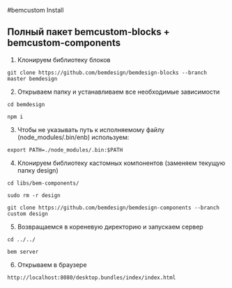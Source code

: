 
#bemcustom Install

## Полный пакет bemcustom-blocks + bemcustom-components
1. Клонируем библиотеку блоков
 ```
 git clone https://github.com/bemdesign/bemdesign-blocks --branch master bemdesign
 ```
 
2. Открываем папку и устанавливаем все необходимые зависимости
 ```
 cd bemdesign
 ```
 ```
 npm i 
 ```

3. Чтобы не указывать путь к исполняемому файлу (node_modules/.bin/enb) используем:
 ```
 export PATH=./node_modules/.bin:$PATH
 ```
 
4. Клонируем библиотеку кастомных компонентов (заменяем текущую папку design)
 ```
 cd libs/bem-components/
 ```
 ```
 sudo rm -r design
 ```
 ```
 git clone https://github.com/bemdesign/bemdesign-components --branch custom design
```
 
5. Возвращаемся в кореневую директорию и запускаем сервер
 ```
 cd ../../
 ```
 ```
 bem server
 ```

6. Открываем в браузере
 ```
 http://localhost:8080/desktop.bundles/index/index.html
 ```
